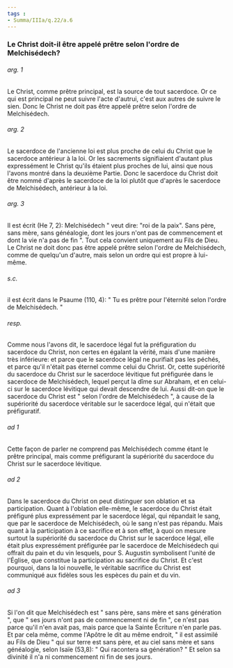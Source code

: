 ```yaml
---
tags : 
- Summa/IIIa/q.22/a.6
---
```


### Le Christ doit-il être appelé prêtre selon l'ordre de Melchisédech?

###### arg. 1
Le Christ, comme prêtre principal, est la source de tout sacerdoce. Or ce qui est principal ne peut suivre l'acte d'autrui, c'est aux autres de suivre le sien. Donc le Christ ne doit pas être appelé prêtre selon l'ordre de Melchisédech. 

###### arg. 2
Le sacerdoce de l'ancienne loi est plus proche de celui du Christ que le sacerdoce antérieur à la loi. Or les sacrements signifiaient d'autant plus expressément le Christ qu'ils étaient plus proches de lui, ainsi que nous l'avons montré dans la deuxième Partie. Donc le sacerdoce du Christ doit être nommé d'après le sacerdoce de la loi plutôt que d'après le sacerdoce de Melchisédech, antérieur à la loi. 

###### arg. 3
Il est écrit (He 7, 2): Melchisédech " veut dire: "roi de la paix". Sans père, sans mère, sans généalogie, dont les jours n'ont pas de commencement et dont la vie n'a pas de fin ". Tout cela convient uniquement au Fils de Dieu. Le Christ ne doit donc pas être appelé prêtre selon l'ordre de Melchisédech, comme de quelqu'un d'autre, mais selon un ordre qui est propre à lui-même. 

###### s.c.
il est écrit dans le Psaume (110, 4): " Tu es prêtre pour l'éternité selon l'ordre de Melchisédech. " 

###### resp.
Comme nous l'avons dit, le sacerdoce légal fut la préfiguration du sacerdoce du Christ, non certes en égalant la vérité, mais d'une manière très inférieure: et parce que le sacerdoce légal ne purifiait pas les péchés, et parce qu'il n'était pas éternel comme celui du Christ. Or, cette supériorité du sacerdoce du Christ sur le sacerdoce lévitique fut préfigurée dans le sacerdoce de Melchisédech, lequel perçut la dîme sur Abraham, et en celui-ci sur le sacerdoce lévitique qui devait descendre de lui. Aussi dit-on que le sacerdoce du Christ est " selon l'ordre de Melchisédech ", à cause de la supériorité du sacerdoce véritable sur le sacerdoce légal, qui n'était que préfiguratif. 

###### ad 1
Cette façon de parler ne comprend pas Melchisédech comme étant le prêtre principal, mais comme préfigurant la supériorité du sacerdoce du Christ sur le sacerdoce lévitique. 

###### ad 2
Dans le sacerdoce du Christ on peut distinguer son oblation et sa participation. Quant à l'oblation elle-même, le sacerdoce du Christ était préfiguré plus expressément par le sacerdoce légal, qui répandait le sang, que par le sacerdoce de Melchisédech, où le sang n'est pas répandu. Mais quant à la participation à ce sacrifice et à son effet, à quoi on mesure surtout la supériorité du sacerdoce du Christ sur le sacerdoce légal, elle était plus expressément préfigurée par le sacerdoce de Melchisédech qui offrait du pain et du vin lesquels, pour S. Augustin symbolisent l'unité de l'Église, que constitue la participation au sacrifice du Christ. Et c'est pourquoi, dans la loi nouvelle, le véritable sacrifice du Christ est communiqué aux fidèles sous les espèces du pain et du vin. 

###### ad 3
Si l'on dit que Melchisédech est " sans père, sans mère et sans génération ", que " ses jours n'ont pas de commencement ni de fin ", ce n'est pas parce qu'il n'en avait pas, mais parce que la Sainte Écriture n'en parle pas. Et par cela même, comme l'Apôtre le dit au même endroit, " il est assimilé au Fils de Dieu " qui sur terre est sans père, et au ciel sans mère et sans généalogie, selon Isaïe (53,8): " Qui racontera sa génération? " Et selon sa divinité il n'a ni commencement ni fin de ses jours. 

